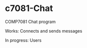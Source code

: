 c7081-Chat
==========

COMP7081 Chat program

Works:
Connects and sends messages

In progress:
Users